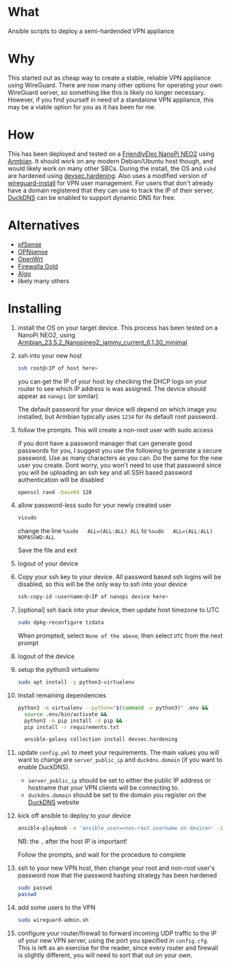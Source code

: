 # What

Ansible scripts to deploy a semi-hardended VPN appliance

# Why

This started out as cheap way to create a stable, reliable VPN appliance using WireGuard. There are now many other options for operating your own
WireGuard server, so something like this is likely no longer necessary. However, if you find yourself in need of a standalone VPN appliance, this
may be a viable option for you as it has been for me.

# How

This has been deployed and tested on a [FriendlyElec NanoPi NEO2](https://wiki.friendlyelec.com/wiki/index.php/NanoPi_NEO2) using [Armbian](https://www.armbian.com/nanopi-neo-2/). It
should work on any modern Debian/Ubuntu host though, and would likely work on many other SBCs. During the install, the OS and `sshd` are hardened using [devsec.hardening](https://github.com/dev-sec/ansible-collection-hardening). Also
uses a modified version of [wireguard-install](https://github.com/angristan/wireguard-install) for VPN user management. For users that don't already have a domain registered that they can use to
track the IP of their server, [DuckDNS](https://www.duckdns.org/) can be enabled to support dynamic DNS for free.

# Alternatives

- [pfSense](https://docs.netgate.com/pfsense/en/latest/vpn/wireguard/index.html)
- [OPNsense](https://docs.opnsense.org/manual/how-tos/wireguard-client.html)
- [OpenWrt](https://openwrt.org/docs/guide-user/services/vpn/wireguard/start)
- [Firewalla Gold](https://help.firewalla.com/hc/en-us/articles/1500004087521-WireGuard-VPN-Server-)
- [Algo](https://github.com/trailofbits/algo)
- likely many others

# Installing

1. install the OS on your target device. This process has been tested on a NanoPi NEO2, using [Armbian_23.5.2_Nanopineo2_jammy_current_6.1.30_minimal](https://www.armbian.com/nanopi-neo-2/)

2. ssh into your new host

   ```bash
   ssh root@<IP of host here>
   ```

   you can get the IP of your host by checking the DHCP logs on your router to see which IP address is was assigned. The device should appear as `nanopi` (or similar)

   The default password for your device will depend on which image you installed, but Armbian typically uses `1234` for its default root password.

3. follow the prompts. This will create a non-root user with sudo access

   if you dont have a password manager that can generate good passwords for you, I suggest you use the following to generate a secure password. Use as many characters as you can. Do the same for the new user you create. Dont worry, you won't need to use that password since you will be uploading an ssh key and all SSH based password authentication will be disabled

   ```bash
   openssl rand -base64 128
   ```

4. allow password-less sudo for your newly created user

   ```bash
   visudo
   ```

   change the line `%sudo   ALL=(ALL:ALL) ALL` to `%sudo   ALL=(ALL:ALL) NOPASSWD:ALL`

   Save the file and exit

5. logout of your device

6. Copy your ssh key to your device. All password based ssh logins will be disabled, so this will be the only way to ssh into your device

   ```bash
   ssh-copy-id <username>@<IP of nanopi device here>
   ```

7. [optional] ssh back into your device, then update host timezone to UTC

   ```bash
   sudo dpkg-reconfigure tzdata
   ```

   When prompted, select `None of the above`, then select `UTC` from the next prompt

8. logout of the device

9. setup the python3 virtualenv

   ```bash
   sudo apt install -y python3-virtualenv
   ```

10. Install remaining dependencies

    ```bash
    python3 -m virtualenv --python="$(command -v python3)" .env &&
      source .env/bin/activate &&
      python3 -m pip install -U pip &&
      pip install -r requirements.txt

      ansible-galaxy collection install devsec.hardening
    ```

11. update `config.yml` to meet your requirements. The main values you will want to change are `server_public_ip` and `duckdns.domain` (if you want to enable
    DuckDNS).

    - `server_public_ip` should be set to either the public IP address or hostname that your VPN clients will be connecting to.
    - `duckdns.domain` should be set to the domain you register on the [DuckDNS](https://www.duckdns.org/) website

12. kick off ansible to deploy to your device

    ```bash
    ansible-playbook -e 'ansible_user=<non-root username on device>' -i <IP of your device>, main.yml --key-file "~/.ssh/my_vpn_key"
    ```

    NB: the `,` after the host IP is important!

    Follow the prompts, and wait for the procedure to complete

13. ssh to your new VPN host, then change your root and non-root user's password now that the password hashing strategy has been hardened

    ```bash
    sudo passwd
    passwd
    ```

14. add some users to the VPN

    ```bash
    sudo wireguard-admin.sh
    ```

15. configure your router/firewall to forward incoming UDP traffic to the IP of your new VPN server, using the port you specified in `config.cfg`.  
    This is left as an exercise for the reader, since every router and firewall is slightly different, you will need to sort that out on your own.
